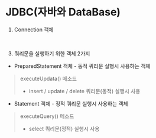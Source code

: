 JDBC(자바와 DataBase)
===
1. Connection 객체


<br>

3. 쿼리문을 실행하기 위한 객체 2가지

- PreparedStatement 객체 - 동적 쿼리문 실행시 사용하는 객체
> executeUpdata() 메소드
> - insert / update / delete 쿼리문(동적) 실행시 사용

- Statement 객체 - 정적 쿼리문 실행시 사용하는 객체
> executeQuery() 메소드
> - select 쿼리문(정적) 실행시 사용
